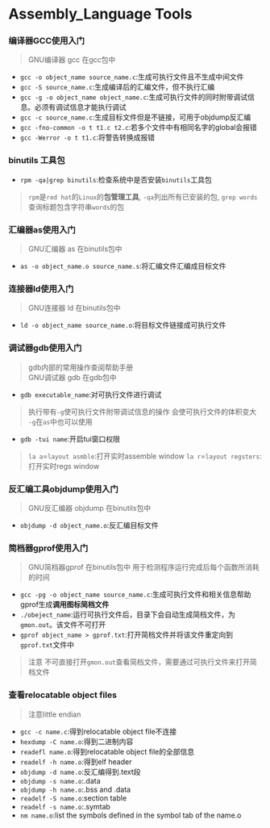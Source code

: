 # Assembly_Language Tools

### 编译器GCC使用入门
> GNU编译器 gcc 在gcc包中

* `gcc -o object_name source_name.c`:生成可执行文件且不生成中间文件
* `gcc -S source_name.c`:生成编译后的汇编文件，但不执行汇编
* `gcc -g -o object_name object_name.c`:生成可执行文件的同时附带调试信息。必须有调试信息才能执行调试
* `gcc -c source_name.c`:生成目标文件但是不链接，可用于objdump反汇编
* `gcc -fno-common -o t t1.c t2.c`:若多个文件中有相同名字的global会报错
* `gcc -Werror -o t t1.c`:将警告转换成报错

### binutils 工具包
* `rpm -qa|grep binutils`:检查系统中是否安装`binutils`工具包
> `rpm`是`red hat`的`Linux`的**包管理工具**, `-qa`列出所有已安装的包, `grep words`查询标题包含字符串`words`的包

### 汇编器as使用入门
> GNU汇编器 as 在binutils包中

* `as -o object_name.o source_name.s`:将汇编文件汇编成目标文件

### 连接器ld使用入门
> GNU连接器 ld 在binutils包中

* `ld -o object_name source_name.o`:将目标文件链接成可执行文件

### 调试器gdb使用入门

> gdb内部的常用操作查阅帮助手册     
> GNU调试器 gdb 在gdb包中  

* `gdb executable_name`:对可执行文件进行调试
> 执行带有`-g`使可执行文件附带调试信息的操作 会使可执行文件的体积变大  
> `-g`在`as`中也可以使用  

* `gdb -tui name`:开启tui窗口权限
> `la a`=`layout asmble`:打开实时assemble window
> `la r`=`layout regsters`:打开实时regs window

### 反汇编工具objdump使用入门
> GNU反汇编器 objdump 在binutils包中

* `objdump -d object_name.o`:反汇编目标文件

### 简档器gprof使用入门
> GNU简档器gprof 在binutils包中 用于检测程序运行完成后每个函数所消耗的时间

* `gcc -pg -o object_name source_name.c`:生成可执行文件和相关信息帮助gprof生成**调用图标简档文件**
* `./obeject_name`:运行可执行文件后，目录下会自动生成简档文件，为`gmon.out`。该文件不可打开
* `gprof object_name > gprof.txt`:打开简档文件并将该文件重定向到`gprof.txt`文件中
> 注意 不可直接打开`gmon.out`查看简档文件，需要通过可执行文件来打开简档文件

### 查看relocatable object files
> 注意little endian   
* `gcc -c name.c`:得到relocatable object file不连接
* `hexdump -C name.o`:得到二进制内容
* `readefl name.o`:得到relocatable object file的全部信息
* `readelf -h name.o`:得到elf header
* `objdump -d name.o`:反汇编得到.text段
* `objdump -s name.o`:.data
* `objdump -h name.o`:.bss and .data
* `readelf -S name.o`:section table
* `readelf -s name.o`:.symtab
* `nm name.o`:list the symbols defined in the symbol tab of the name.o

